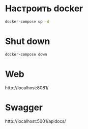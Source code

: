 # Настроить docker
```sh
docker-compose up -d
```

# Shut down 
```sh
docker-compose down  
```

# Web
http://localhost:8081/

# Swagger
http://localhost:5001/apidocs/
